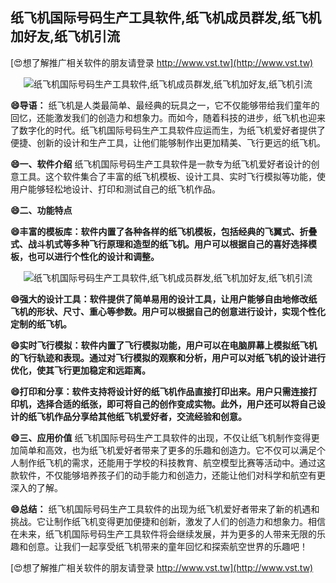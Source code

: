 ## **纸飞机国际号码生产工具软件,纸飞机成员群发,纸飞机加好友,纸飞机引流**

[😍想了解推广相关软件的朋友请登录 http://www.vst.tw](http://www.vst.tw)

 <center><img src="https://vst.tw/MP4/tuiguang/png/0.png" alt="纸飞机国际号码生产工具软件,纸飞机成员群发,纸飞机加好友,纸飞机引流"></center>

**😄导语：**
纸飞机是人类最简单、最经典的玩具之一，它不仅能够带给我们童年的回忆，还能激发我们的创造力和想象力。而如今，随着科技的进步，纸飞机也迎来了数字化的时代。纸飞机国际号码生产工具软件应运而生，为纸飞机爱好者提供了便捷、创新的设计和生产工具，让他们能够制作出更加精美、飞行更远的纸飞机。

**😄一、软件介绍**
纸飞机国际号码生产工具软件是一款专为纸飞机爱好者设计的创意工具。这个软件集合了丰富的纸飞机模板、设计工具、实时飞行模拟等功能，使用户能够轻松地设计、打印和测试自己的纸飞机作品。

**😄二、功能特点**

**😄丰富的模板库：软件内置了各种各样的纸飞机模板，包括经典的飞翼式、折叠式、战斗机式等多种飞行原理和造型的纸飞机。用户可以根据自己的喜好选择模板，也可以进行个性化的设计和调整。**

 <center><img src="https://vst.tw/MP4/tuiguang/png/2.png" alt="纸飞机国际号码生产工具软件,纸飞机成员群发,纸飞机加好友,纸飞机引流"></center>

**😄强大的设计工具：软件提供了简单易用的设计工具，让用户能够自由地修改纸飞机的形状、尺寸、重心等参数。用户可以根据自己的创意进行设计，实现个性化定制的纸飞机。**

**😄实时飞行模拟：软件内置了飞行模拟功能，用户可以在电脑屏幕上模拟纸飞机的飞行轨迹和表现。通过对飞行模拟的观察和分析，用户可以对纸飞机的设计进行优化，使其飞行更加稳定和远距离。**

**😄打印和分享：软件支持将设计好的纸飞机作品直接打印出来。用户只需连接打印机，选择合适的纸张，即可将自己的创作变成实物。此外，用户还可以将自己设计的纸飞机作品分享给其他纸飞机爱好者，交流经验和创意。**

**😄三、应用价值**
纸飞机国际号码生产工具软件的出现，不仅让纸飞机制作变得更加简单和高效，也为纸飞机爱好者带来了更多的乐趣和创造力。它不仅可以满足个人制作纸飞机的需求，还能用于学校的科技教育、航空模型比赛等活动中。通过这款软件，不仅能够培养孩子们的动手能力和创造力，还能让他们对科学和航空有更深入的了解。

**😄总结：**
纸飞机国际号码生产工具软件的出现为纸飞机爱好者带来了新的机遇和挑战。它让制作纸飞机变得更加便捷和创新，激发了人们的创造力和想象力。相信在未来，纸飞机国际号码生产工具软件将会继续发展，并为更多的人带来无限的乐趣和创意。让我们一起享受纸飞机带来的童年回忆和探索航空世界的乐趣吧！

[😍想了解推广相关软件的朋友请登录 http://www.vst.tw](http://www.vst.tw)



